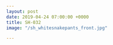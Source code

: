 ```yaml
---
layout: post
date: 2019-04-24 07:00:00 +0000
title: SH-032
image: "/sh_whitesnakepants_front.jpg"

---
```


